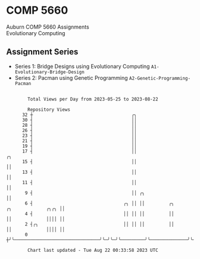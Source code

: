 # COMP 5660
Auburn COMP 5660 Assignments  
Evolutionary Computing

## Assignment Series
- Series 1: Bridge Designs using Evolutionary Computing `A1-Evolutionary-Bridge-Design`
- Series 2: Pacman using Genetic Programming `A2-Genetic-Programming-Pacman`

```

        Total Views per Day from 2023-05-25 to 2023-08-22

        Repository Views
      32 ┼                                     ╭╮
      30 ┤                                     ││
      28 ┤                                     ││
      26 ┤                                     ││
      23 ┤                                     ││
      21 ┤                                     ││
      19 ┤                                     ││
      17 ┤                                     ││                                                ╭╮
      15 ┤                                     ││                                                ││
      13 ┤                                     ││                                                ││
      11 ┤                                     ││                                                ││
       9 ┤                                     ││ ╭╮                                             ││
       6 ┤                                  ╭╮ ││ ││         ╭╮              ╭╮             ╭╮╭╮ ││
       4 ┤                                  ││ ││ ││         ││              ││             ││││ ││
       2 ┤╭╮                                ││ ││ ││         ││              ││             ││││ ││
       0 ┼╯╰────────────────────────────────╯╰─╯╰─╯╰─────────╯╰──────────────╯╰─────────────╯╰╯╰─╯╰

        Chart last updated - Tue Aug 22 00:33:58 2023 UTC
        
```
